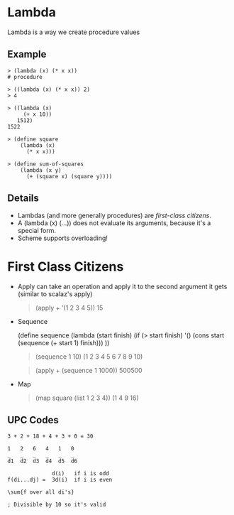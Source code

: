 # Lambda

Lambda is a way we create procedure values

## Example

    > (lambda (x) (* x x))
    # procedure

    > ((lambda (x) (* x x)) 2)
    > 4

    > ((lambda (x)
         (+ x 10))
       1512)
    1522

    > (define square
        (lambda (x)
          (* x x)))

    > (define sum-of-squares
        (lambda (x y)
          (+ (square x) (square y))))

## Details

* Lambdas (and more generally procedures) are _first-class citizens_.
* A (lambda (x) (...)) does not evaluate its arguments, because it's a special form.
* Scheme supports overloading!

# First Class Citizens

* Apply can take an operation and apply it to the second argument it gets (similar to scalaz's apply)

    > (apply + '(1 2 3 4 5))
    15

* Sequence

    (define sequence
      (lambda (start finish)
        (if (> start finish)
          '()
           (cons start (sequence (+ start 1) finish)))
        ))

    > (sequence 1 10)
    (1 2 3 4 5 6 7 8 9 10)

    > (apply + (sequence 1 1000))
    500500

* Map

    > (map square (list 1 2 3 4))
    (1 4 9 16)

## UPC Codes

    3 + 2 + 18 + 4 + 3 + 0 = 30

    1   2   6   4   1   0
    _   _   _   _   _   _
    d1  d2  d3  d4  d5  d6

                  d(i)   if i is odd
    f(di...dj) =  3d(i)  if i is even

    \sum{f over all di's}

    ; Divisible by 10 so it's valid
